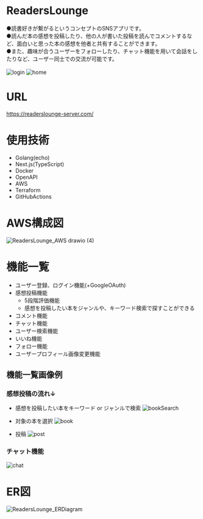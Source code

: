 # ReadersLounge
●読書好きが繋がるというコンセプトのSNSアプリです。<br>
●読んだ本の感想を投稿したり、他の人が書いた投稿を読んでコメントするなど、面白いと思った本の感想を他者と共有することができます。<br>
●また、趣味が合うユーザーをフォローしたり、チャット機能を用いて会話をしたりなど、ユーザー同士での交流が可能です。<br>
<br>
![login](https://github.com/kato0209/ReadersLounge/assets/89386373/44d7079c-beb8-4c8a-970a-3e704c5a9463)
![home](https://github.com/kato0209/ReadersLounge/assets/89386373/fc5b708c-94b2-4f55-862b-a1bc36c29d6f)


# URL
https://readerslounge-server.com/  <br>

# 使用技術
- Golang(echo)
- Next.js(TypeScript)
- Docker
- OpenAPI
- AWS
- Terraform
- GitHubActions

# AWS構成図
![ReadersLounge_AWS drawio (4)](https://github.com/kato0209/ReadersLounge/assets/89386373/3e4f8fe7-b403-4de6-ab89-84029a453a06)

# 機能一覧
- ユーザー登録、ログイン機能(+GoogleOAuth)
- 感想投稿機能
  - 5段階評価機能
  - 感想を投稿したい本をジャンルや、キーワード検索で探すことができる
- コメント機能
- チャット機能
- ユーザー検索機能
- いいね機能
- フォロー機能
- ユーザープロフィール画像変更機能

## 機能一覧画像例
### 感想投稿の流れ↓
- 感想を投稿したい本をキーワード or ジャンルで検索
![bookSearch](https://github.com/kato0209/ReadersLounge/assets/89386373/4311a73d-f63d-4afe-8abc-2f93a9686d4a)<br>

- 対象の本を選択
![book](https://github.com/kato0209/ReadersLounge/assets/89386373/00e9b18c-faa7-426a-a08d-45f1bb64a6bf)<br>

- 投稿
![post](https://github.com/kato0209/ReadersLounge/assets/89386373/78e74c31-5b7f-4edd-8b59-3f39466c305c)<br>


### チャット機能
![chat](https://github.com/kato0209/ReadersLounge/assets/89386373/a501fdf7-8d0e-435e-95da-39b700d3b857)

# ER図
![ReadersLounge_ERDiagram](https://github.com/kato0209/ReadersLounge/assets/89386373/0b58ccdf-7c02-4d9a-b7ca-17f1c136a7c5)

